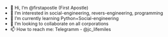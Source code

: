 - 👋 Hi, I’m @firstapostle (First Apostle)
- 👀 I’m interested in social-engineering, revers-engineering, programming
- 🌱 I’m currently learning Python+Social-engineering
- 💞️ I’m looking to collaborate on all corporations
- 📫 How to reach me: Telegramm - @jc_lifemiles

